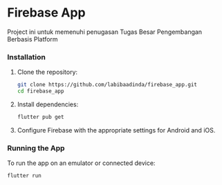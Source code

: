 # Firebase App

Project ini untuk memenuhi penugasan Tugas Besar Pengembangan Berbasis Platform

### Installation

1. Clone the repository:
   ```bash
   git clone https://github.com/labibaadinda/firebase_app.git
   cd firebase_app
   ```

2. Install dependencies:
   ```bash
   flutter pub get
   ```

3. Configure Firebase with the appropriate settings for Android and iOS.

### Running the App

To run the app on an emulator or connected device:
```bash
flutter run
```



